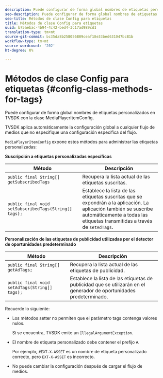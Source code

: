 ```yaml
---
description: Puede configurar de forma global nombres de etiquetas personalizados en TVSDK con la clase MediaPlayerItemConfig.
seo-description: Puede configurar de forma global nombres de etiquetas personalizados en TVSDK con la clase MediaPlayerItemConfig.
seo-title: Métodos de clase Config para etiquetas
title: Métodos de clase Config para etiquetas
uuid: b75aebac-4b94-4c42-bed4-3c17ad989cd1
translation-type: tm+mt
source-git-commit: bc35da8b258056809ceaf18e33bed631047bc81b
workflow-type: tm+mt
source-wordcount: '202'
ht-degree: 0%

---
```



# Métodos de clase Config para etiquetas {#config-class-methods-for-tags}

Puede configurar de forma global nombres de etiquetas personalizados en TVSDK con la clase MediaPlayerItemConfig.

TVSDK aplica automáticamente la configuración global a cualquier flujo de medios que no especifique una configuración específica del flujo.

`MediaPlayerItemConfig` expone estos métodos para administrar las etiquetas personalizadas:

**Suscripción a etiquetas personalizadas específicas**

| <b>Método</b> | <b>Descripción</b> |
|--- |--- |
| `public final String[] getSubscribedTags` | Recupera la lista actual de las etiquetas suscritas. |
| `public final void setSubscribedTags(String[] tags);` | Establece la lista de las etiquetas suscritas que se expondrán a la aplicación.  La aplicación también se suscribe automáticamente a todas las etiquetas transmitidas a través de `setAdTags`. |

**Personalización de las etiquetas de publicidad utilizadas por el detector de oportunidades predeterminado**

| <b>Método</b> | <b>Descripción</b> |
|--- |--- |
| `public final String[] getAdTags;` | Recupera la lista actual de las etiquetas de publicidad. |
| `public final void setAdTags(String[] tags);` | Establece la lista de las etiquetas de publicidad que se utilizarán en el generador de oportunidades predeterminado. |

Recuerde lo siguiente:

* Los métodos setter no permiten que el parámetro tags contenga valores nulos.

   Si se encuentra, TVSDK emite un `IllegalArgumentException`.
* El nombre de etiqueta personalizado debe contener el prefijo `#`.

   Por ejemplo, `#EXT-X-ASSET` es un nombre de etiqueta personalizado correcto, pero `EXT-X-ASSET` es incorrecto.

* No puede cambiar la configuración después de cargar el flujo de medios.